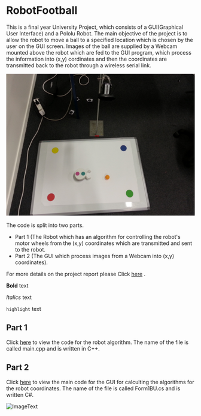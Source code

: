 # RobotFootball


This is a final year University Project, which consists of a GUI(Graphical User Interface) and a Pololu Robot. The main objective of the project is to allow the robot to move a ball to a specified location which is chosen by the user on the GUI screen. Images of the ball are supplied by a Webcam mounted above the robot which are fed to the GUI program, which process the information into (x,y) cordinates and then the coordinates are transmitted back to the robot through a wireless serial link.   

![ImageText](images/project_stuff.JPG?raw=true "Complete robot setup")

The code is split into two parts. 

- Part 1 (The Robot which has an algorithm for controlling the robot's motor wheels from the (x,y) coordinates which are transmitted and sent to the robot.  
- Part 2 (The GUI which process images from a Webcam into (x,y) coordinates).

For more details on the project report please Click [here](/Full_Final_Year_Report.pdf) .

**Bold** text

*Italics* text

`highlight` text

## Part 1 

Click [here](/RobotCode/main.cpp) to view the code for the robot algorithm. The name of the file is called main.cpp and is written in C++.

## Part 2

Click [here](/GUI/Form1BU.cs) to view the main code for the GUI for calculting the algorithms for the robot coordinates. The name of the file is called Form1BU.cs and is written C#. 

![ImageText](imageName.JPG?raw=true "Description")

